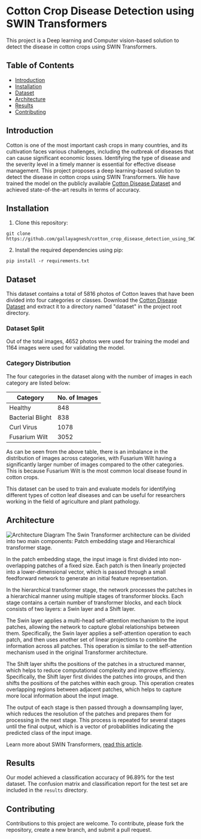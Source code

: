 # Cotton Crop Disease Detection using SWIN Transformers

This project is a Deep learning and Computer vision-based solution to detect the disease in cotton crops using SWIN Transformers.

## Table of Contents
- [Introduction](#introduction)
- [Installation](#installation)
- [Dataset](#dataset)
- [Architecture](#architecture)
- [Results](#results)
- [Contributing](#contributing)

## Introduction
Cotton is one of the most important cash crops in many countries, and its cultivation faces various challenges, including the outbreak of diseases that can cause significant economic losses. Identifying the type of disease and the severity level in a timely manner is essential for effective disease management. This project proposes a deep learning-based solution to detect the disease in cotton crops using SWIN Transformers. We have trained the model on the publicly available [Cotton Disease Dataset](https://drive.google.com/drive/folders/1nJ6rhsY6pWfVPdxZsLEGOU0vwtaJs2N4?usp=share_link) and achieved state-of-the-art results in terms of accuracy.

## Installation
1. Clone this repository: 
```
git clone https://github.com/gallayagnesh/cotton_crop_disease_detection_using_SWIN_transformers.git
```
2. Install the required dependencies using pip:
```
pip install -r requirements.txt
```

## Dataset

This dataset contains a total of 5816 photos of Cotton leaves that have been divided into four categories or classes. Download the [Cotton Disease Dataset](https://drive.google.com/drive/folders/1nJ6rhsY6pWfVPdxZsLEGOU0vwtaJs2N4?usp=share_link) and extract it to a directory named "dataset" in the project root directory.

### Dataset Split

Out of the total images, 4652 photos were used for training the model and 1164 images were used for validating the model.

### Category Distribution

The four categories in the dataset along with the number of images in each category are listed below:

| Category | No. of Images |
| --- | --- |
| Healthy | 848 |
| Bacterial Blight | 838 |
| Curl Virus | 1078 |
| Fusarium Wilt | 3052 |

As can be seen from the above table, there is an imbalance in the distribution of images across categories, with Fusarium Wilt having a significantly larger number of images compared to the other categories. This is because Fusarium Wilt is the most common local disease found in cotton crops. 

This dataset can be used to train and evaluate models for identifying different types of cotton leaf diseases and can be useful for researchers working in the field of agriculture and plant pathology.

## Architecture
![Architecture Diagram](https://github.com/gallayagnesh/cotton_crop_disease_detection_using_SWIN_transformers/blob/main/SWIN%20Architecture.png)
The Swin Transformer architecture can be divided into two main components:
Patch embedding stage and Hierarchical transformer stage.

In the patch embedding stage, the input image is first divided into non-overlapping patches of a fixed size. Each patch is then linearly projected into a lower-dimensional vector, which is passed through a small feedforward network to generate an initial feature representation.

In the hierarchical transformer stage, the network processes the patches in a hierarchical manner using multiple stages of transformer blocks. Each stage contains a certain number of transformer blocks, and each block consists of two layers: a Swin layer and a Shift layer.

The Swin layer applies a multi-head self-attention mechanism to the input patches, allowing the network to capture global relationships between them. Specifically, the Swin layer applies a self-attention operation to each patch, and then uses another set of linear projections to combine the information across all patches. This operation is similar to the self-attention mechanism used in the original Transformer architecture.

The Shift layer shifts the positions of the patches in a structured manner, which helps to reduce computational complexity and improve efficiency. Specifically, the Shift layer first divides the patches into groups, and then shifts the positions of the patches within each group. This operation creates overlapping regions between adjacent patches, which helps to capture more local information about the input image.

The output of each stage is then passed through a downsampling layer, which reduces the resolution of the patches and prepares them for processing in the next stage. This process is repeated for several stages until the final output, which is a vector of probabilities indicating the predicted class of the input image.

Learn more about SWIN Transformers, [read this article](https://towardsdatascience.com/a-comprehensive-guide-to-swin-transformer-64965f89d14c).

## Results
Our model achieved a classification accuracy of 96.89% for the test dataset. The confusion matrix and classification report for the test set are included in the `results` directory.

## Contributing
Contributions to this project are welcome. To contribute, please fork the repository, create a new branch, and submit a pull request.

